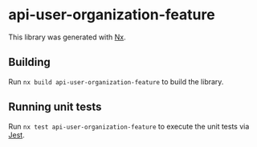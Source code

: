 # api-user-organization-feature

This library was generated with [Nx](https://nx.dev).

## Building

Run `nx build api-user-organization-feature` to build the library.

## Running unit tests

Run `nx test api-user-organization-feature` to execute the unit tests via [Jest](https://jestjs.io).
